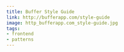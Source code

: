 ```yaml
---
title: Buffer Style Guide
link: http://bufferapp.com/style-guide
image: http_bufferapp.com_style-guide.jpg 
tags:
- frontend
- patterns
---
```

